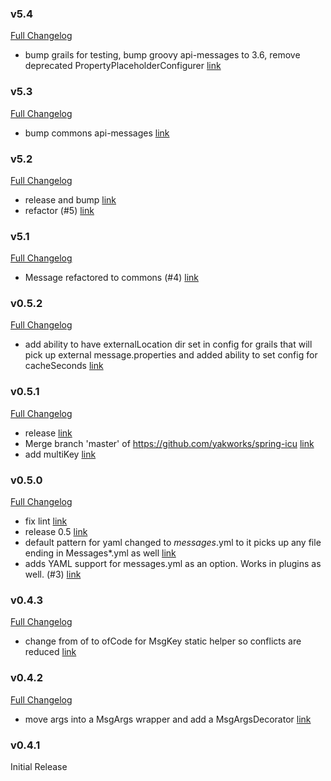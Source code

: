 ### v5.4

[Full Changelog](https://github.com/yakworks/spring-icu4j/compare/v5.3...v5.4)
- bump grails for testing, bump groovy api-messages to 3.6, remove deprecated PropertyPlaceholderConfigurer [link](https://github.com/yakworks/spring-icu4j/commit/9aef1cd81b466fdfe1358f8e720485d84d17f69c)

### v5.3

[Full Changelog](https://github.com/yakworks/spring-icu4j/compare/v5.2...v5.3)
- bump commons api-messages [link](https://github.com/yakworks/spring-icu4j/commit/b1ec10365df0446e2cbf0eb1e3ad9c18a4180d93)

### v5.2

[Full Changelog](https://github.com/yakworks/spring-icu4j/compare/v5.1...v5.2)
- release and bump [link](https://github.com/yakworks/spring-icu4j/commit/45be947210346fdb1b4e4a019090cd1ae55aca86)
- refactor (#5) [link](https://github.com/yakworks/spring-icu4j/commit/0106f673b853770f67a34c2fb027e50117090ad1)

### v5.1

[Full Changelog](https://github.com/yakworks/spring-icu4j/compare/v0.5.2...v5.1)
- Message refactored to commons (#4) [link](https://github.com/yakworks/spring-icu4j/commit/52130f5ff3a117e537304799a9a60f50c4e04f5b)

### v0.5.2

[Full Changelog](https://github.com/yakworks/spring-icu4j/compare/v0.5.1...v0.5.2)
- add ability to have externalLocation dir set in config for grails that will pick up external message.properties and added ability to set config for cacheSeconds [link](https://github.com/yakworks/spring-icu4j/commit/1adb386347d56218b1c78c3fa0d0e868d909ce4c)

### v0.5.1

[Full Changelog](https://github.com/yakworks/spring-icu4j/compare/v0.5.0...v0.5.1)
- release [link](https://github.com/yakworks/spring-icu4j/commit/6f73d9c7a723c1b10c42227e2f7a9d4667ee7e1f)
- Merge branch 'master' of https://github.com/yakworks/spring-icu [link](https://github.com/yakworks/spring-icu4j/commit/e4e8fa676a68f48e00d6619d7983cc49fb9f5b3c)
- add multiKey [link](https://github.com/yakworks/spring-icu4j/commit/1337e6e7a4e95f6f238aee10b90dd7170c365fb0)

### v0.5.0

[Full Changelog](https://github.com/yakworks/spring-icu4j/compare/v0.4.3...v0.5.0)
- fix lint [link](https://github.com/yakworks/spring-icu4j/commit/8267412d85974ad0ef631dee60fbee1ad86f1330)
- release 0.5 [link](https://github.com/yakworks/spring-icu4j/commit/2662fd5b36dc31a46d987d771e6a83b2e1168677)
- default pattern for yaml changed to *messages*.yml to it picks up any file ending in Messages*.yml as well [link](https://github.com/yakworks/spring-icu4j/commit/ba1817a80566b7ebbbda4010dc1cfe63dee1e8d2)
- adds YAML support for messages.yml as an option.  Works in plugins as well. (#3) [link](https://github.com/yakworks/spring-icu4j/commit/3ae1abaa906548e42f0670c4236fd40142c81b8a)

### v0.4.3

[Full Changelog](https://github.com/yakworks/spring-icu4j/compare/v0.4.2...v0.4.3)
- change from of to ofCode for MsgKey static helper so conflicts are reduced [link](https://github.com/yakworks/spring-icu4j/commit/c8d788f66081ffd075a41d1af9baa85097be5c05)

### v0.4.2

[Full Changelog](https://github.com/yakworks/spring-icu4j/compare/v0.4.1...v0.4.2)
- move args into a MsgArgs wrapper and add a MsgArgsDecorator [link](https://github.com/yakworks/spring-icu4j/commit/fbd4928424335eb4e2140af064a5c97f36ed81c7)

### v0.4.1

Initial Release
